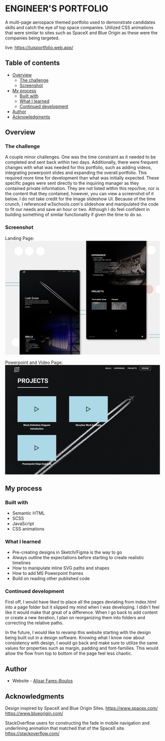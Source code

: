 # ENGINEER'S PORTFOLIO
 
A multi-page aerospace themed portfolio used to demonstrate candidates skills and catch the eye of top space companies. Utilized CSS animations that were similar to sites such as SpaceX and Blue Origin as these were the companies being targeted.
 
live: https://luisportfolio.web.app/
 
## Table of contents
 
- [Overview](#overview)
  - [The challenge](#the-challenge)
  - [Screenshot](#screenshot)
- [My process](#my-process)
  - [Built with](#built-with)
  - [What I learned](#what-i-learned)
  - [Continued development](#continued-development)
- [Author](#author)
- [Acknowledgments](#acknowledgments)
 
## Overview
 
### The challenge
 
A couple minor challenges. One was the time constraint as it needed to be completed and sent back within two days. Additionally, there were frequent changes with what was needed for this portfolio, such as adding videos, integrating powerpoint slides and expanding the overall portfolio. This required more time for development than what was initially expected. These specific pages were sent directly to the inquiring manager as they contained private information. They are not listed within this repo/live, nor is the content that they contained, however, you can view a screenshot of it below.
I do not take credit for the image slideshow UI. Because of the time crunch, I referenced w3schools.com's slideshow and manipulated the code to fit our needs and save an hour or two. Although I do feel confident in building something of similar functionality if given the time to do so.
 
### Screenshot
 
Landing Page:
![](./images/engineersPortfolioPreview.png)
 
Powerpoint and Video Page:
![](./images/engineersPortfolioPreview2.png)
 
 
## My process
 
### Built with
 
- Semantic HTML
- SCSS
- JavaScript
- CSS animations
 
### What I learned
 
- Pre-creating designs in Sketch/Figma is the way to go
- Always outline the expectations before starting to create realistic timelines
- How to manipulate inline SVG paths and shapes
- How to add MS Powerpoint frames
- Build on reading other published code
 
### Continued development

First off, I would have liked to place all the pages deviating from index.html into a page folder but it slipped my mind when I was developing. I didn't feel like it would make that great of a difference. When I go back to add content or create a new iteration, I plan on reorganizing them into folders and correcting the relative paths.

In the future, I would like to revamp this website starting with the design being built out in a design software. Knowing what I know now about consistency with design, I would go back and make sure to utilize the same values for properties such as margin, padding and font-families. This would allow the flow from top to bottom of the page feel less chaotic.
 
## Author
 
- Website - [Alisar Fares-Boulos](https://www.alisarfaresboulos.com)
 
## Acknowledgments
 
Design inspired by SpaceX and Blue Origin Sites.
https://www.spacex.com/
https://www.blueorigin.com/
 
StackOverflow users for constructing the fade in mobile navigation and underlining animation that matched that of the SpaceX site.
https://stackoverflow.com/